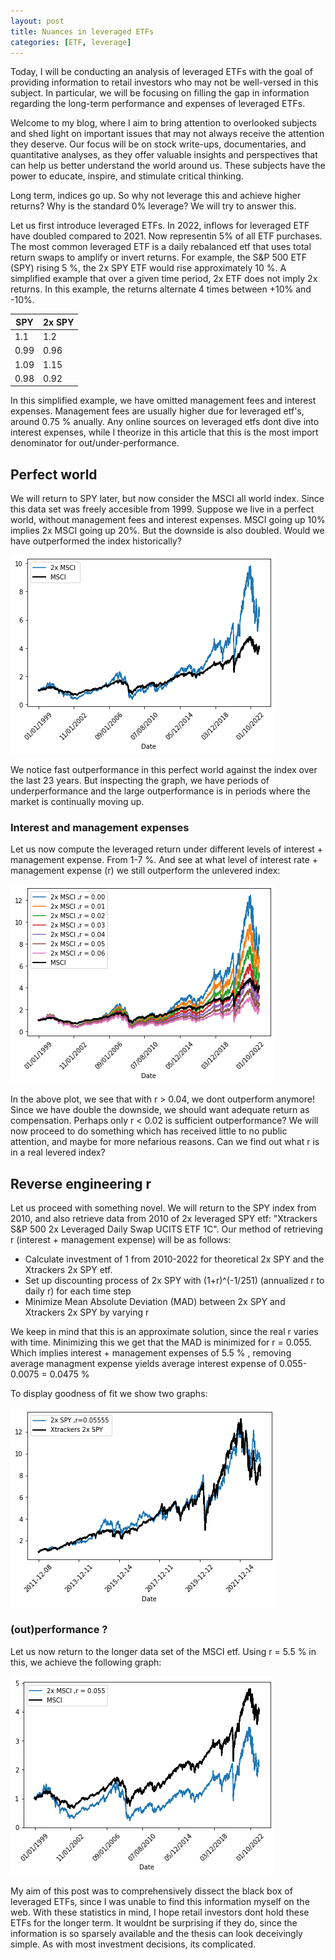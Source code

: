 ```yaml
---
layout: post
title: Nuances in leveraged ETFs
categories: [ETF, leverage]
---
```

Today, I will be conducting an analysis of leveraged ETFs with the goal of providing information to retail investors who may not be well-versed in this subject. In particular, we will be focusing on filling the gap in information regarding the long-term performance and expenses of leveraged ETFs.

Welcome to my blog, where I aim to bring attention to overlooked subjects and shed light on important issues that may not always receive the attention they deserve. Our focus will be on stock write-ups, documentaries, and quantitative analyses, as they offer valuable insights and perspectives that can help us better understand the world around us. These subjects have the power to educate, inspire, and stimulate critical thinking.

Long term, indices go up. So why not leverage this and achieve higher returns? Why is the standard 0% leverage? We will try to answer this.

Let us first introduce leveraged ETFs. In 2022, inflows for leveraged ETF have doubled compared to 2021. Now representin 5% of all ETF purchases. The most common leveraged ETF is a daily rebalanced etf that uses total return swaps to amplify or invert returns. For example, the S&P 500 ETF (SPY) rising 5 %, the 2x SPY ETF would rise approximately 10 %. A simplified example that over a given time period, 2x ETF does not imply 2x returns. In this example, the returns alternate 4 times between +10% and -10%.


|  SPY                  |   2x SPY             | 
|--------------------- | --------------------- |
| 1.1			     | 1.2			    |
| 0.99 		     | 0.96 		    |
| 1.09		     | 1.15         |
| 0.98 		     | 0.92			    |


In this simplified example, we have omitted management fees and interest expenses.  Management fees are usually higher due for leveraged etf's, around 0.75 % anually.
Any online sources on leveraged etfs dont dive into interest expenses, while I theorize in this article that this is the most import denominator for out/under-performance.

## Perfect world

We will return to SPY later, but now consider the MSCI all world index. Since this data set was freely accesible from 1999. 
Suppose we live in a perfect world, without management fees and interest expenses. MSCI going up 10% implies 2x MSCI going up 20%.  But the downside is also doubled. Would we have outperformed the index historically?

![](/images/mscir.png)

We notice fast outperformance in this perfect world against the index over the last 23 years. But inspecting the graph, we have periods of underperformance and the large outperformance is in periods where the market is continually moving up. 

### Interest and management expenses

Let us now compute the leveraged return under different levels of interest + management expense. From 1-7 %. And see at what level of interest rate + management expense (r) we still outperform the unlevered index: 

![](/images/msci2.png)

In the above plot, we see that with r > 0.04, we dont outperform anymore! Since we have double the downside, we should want adequate return as compensation. Perhaps only r < 0.02 is sufficient outperformance? We will now proceed to do something which has received little to no public attention, and maybe for more nefarious reasons. Can we find out what r is in a real levered index? 

## Reverse engineering r

Let us proceed with something novel. We will return to the SPY index from 2010, and also retrieve data from 2010 of 2x leveraged SPY etf: "Xtrackers S&P 500 2x Leveraged Daily Swap UCITS ETF 1C". Our method of retrieving r (interest + management expense) will be as follows:

- Calculate investment of 1 from 2010-2022 for theoretical 2x SPY and the Xtrackers 2x SPY etf. 
- Set up discounting process of 2x SPY with (1+r)^(-1/251)  (annualized r to daily r) for each time step
- Minimize Mean Absolute Deviation (MAD) between 2x SPY and Xtrackers 2x SPY by varying r

We keep in mind that this is an approximate solution, since the real r varies with time. Minimizing this we get that the MAD is minimized for r = 0.055. Which implies interest + management expenses of 5.5 % , removing average managment expense yields average interest expense of 0.055-0.0075 = 0.0475 %

To display goodness of fit we show two graphs: 

![](/images/spycomp.png)

### (out)performance ?

Let us now return to the longer data set of the MSCI etf. Using r = 5.5 % in this, we achieve the following graph: 

![](/images/mscicomp.png)

My aim of this post was to comprehensively dissect the black box of leveraged ETFs, since I was unable to find this information myself on the web. With these statistics in mind, I hope retail investors dont hold these ETFs for the longer term. It wouldnt be surprising if they do, since the information is so sparsely available and the thesis can look deceivingly simple. As with most investment decisions, its complicated. 

